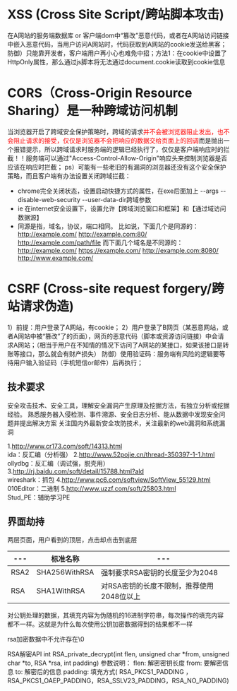 # XSS (Cross Site Script/跨站脚本攻击) 
在A网站的服务端数据库 or 客户端dom中“篡改”恶意代码，或者在A网站访问链接中嵌入恶意代码，当用户访问A网站时，代码获取到A网站的cookie发送给黑客；
防御）只能靠开发者，客户端用户再小心也难免中招；方法1：在cookie中设置了HttpOnly属性，那么通过js脚本将无法通过document.cookie读取到cookie信息

# CORS（Cross-Origin Resource Sharing）是一种跨域访问机制
当浏览器开启了跨域安全保护策略时，跨域的请求<font color=red>并不会被浏览器阻止发出，也不会阻止请求的接受，仅仅是浏览器不会把响应的数据交给页面上的回调</font>而是抛出一个报错提示，所以跨域请求时服务端的逻辑已经执行了，仅仅是客户端响应时的拦截！！服务端可以通过"Access-Control-Allow-Origin"响应头来控制浏览器是否应该在响应时拦截；
ps）可能有一些老旧的有漏洞的浏览器还没有这个安全保护策略，而且客户端有办法设置关闭跨域拦截：
- chrome完全关闭状态，设置启动快捷方式的属性，在exe后面加上 --args --disable-web-security --user-data-dir跨域参数
- ie 在internet安全设置下，设置允许【跨域浏览窗口和框架】和【通过域访问数据源】
- 同源是指，域名，协议，端口相同。
比如说，下面几个是同源的：
http://example.com/
http://example.com:80/
http://example.com/path/file
而下面几个域名是不同源的：
http://example.com/
https://example.com/
http://example.com:8080/
http://www.example.com/

# CSRF (Cross-site request forgery/跨站请求伪造)
1）前提：用户登录了A网站，有cookie；
2）用户登录了B网页（某恶意网站，或者A网站中被“篡改”了的页面），网页的恶意代码（脚本或资源访问链接）中会请求A网站；（相当于用户在不知情的情况下访问了A网站的某接口，如果该接口是转账等接口，那么就会有财产损失）
防御）使用验证码：服务端有风险的逻辑要等待用户输入验证码（手机短信or邮件）后再执行；






## 技术要求
安全攻击技术、安全工具，理解安全漏洞产生原理及挖掘方法，有独立分析或挖掘经验。
熟悉服务器入侵检测、事件溯源、安全日志分析、能从数据中发现安全问题并提出解决方案
关注国内外最新安全攻防技术，关注最新的web漏洞和系统漏洞

1.http://www.cr173.com/soft/14313.html           
ida：反汇编（分析强）
2.http://www.52pojie.cn/thread-350397-1-1.html    
ollydbg：反汇编（调试强，脱壳用）
3.http://rj.baidu.com/soft/detail/15788.html?ald   
wireshark：抓包
4.http://www.pc6.com/softview/SoftView_55129.html  
010Editor：二进制
5.http://www.uzzf.com/soft/25803.html             
Stud_PE：辅助学习PE




## 界面劫持

两层页面，用户看到的顶层，点击却点击到底层


|---|标准名称|---|
|---|---|---|
|RSA2|SHA256WithRSA|强制要求RSA密钥的长度至少为2048|
|RSA|SHA1WithRSA|对RSA密钥的长度不限制，推荐使用2048位以上|


对公钥处理的数据，其填充内容为伪随机的16进制字符串，每次操作的填充内容都不一样。这就是为什么每次使用公钥加密数据得到的结果都不一样

rsa加密数据中不允许存在\0

RSA解密API
int RSA_private_decrypt(int flen, unsigned char *from, unsigned char *to, RSA *rsa, int padding)
参数说明：
flen: 解密密钥长度
from: 要解密信息
to: 解密后的信息
padding: 填充方式( RSA_PKCS1_PADDING ，RSA_PKCS1_OAEP_PADDING，RSA_SSLV23_PADDING，RSA_NO_PADDING)
